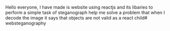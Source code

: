 Hello everyone, I have made is website using reactjs and its libaries to perform a simple task of steganograph 
help me solve a problem that when I decode the image it says that objects are not valid as a react child#   w e b s t e g a n o g r a p h y  
 